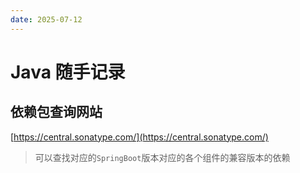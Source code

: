```yaml
---
date: 2025-07-12
---
```


# Java 随手记录



## 依赖包查询网站

[https://central.sonatype.com/](https://central.sonatype.com/)

> 可以查找对应的`SpringBoot`版本对应的各个组件的兼容版本的依赖



